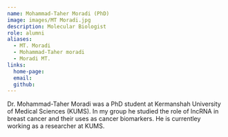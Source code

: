```yaml
---
name: Mohammad-Taher Moradi (PhD)
image: images/MT Moradi.jpg
description: Molecular Biologist
role: alumni
aliases:
  - MT. Moradi
  - Mohammad-Taher moradi
  - Moradi MT.
links:
  home-page: 
  email: 
  github: 
---
```


Dr. Mohammad-Taher Moradi was a PhD student at Kermanshah University of Medical Sciences (KUMS). In my group he studied the role of lncRNA in breast cancer and their uses as cancer biomarkers.
He is currentley working as a researcher at KUMS. 
 
